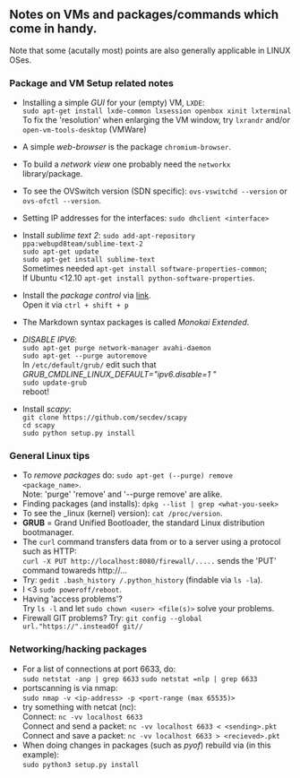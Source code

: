 ## Notes on VMs and packages/commands which come in handy.
Note that some (acutally most) points are also generally applicable in LINUX OSes.

### Package and VM Setup related notes
* Installing a simple _GUI_ for your (empty) VM, `LXDE`:  
  `sudo apt-get install lxde-common lxsession openbox xinit lxterminal`  
  To fix the 'resolution' when enlarging the VM window, try `lxrandr` and/or `open-vm-tools-desktop` (VMWare)
* A simple _web-browser_ is the package `chromium-browser`.
* To build a _network view_ one probably need the `networkx` library/package.
* To see the OVSwitch version (SDN specific): `ovs-vswitchd --version` or `ovs-ofctl --version`.

* Setting IP addresses for the interfaces: `sudo dhclient <interface>`

* Install _sublime text 2_:
  `sudo add-apt-repository ppa:webupd8team/sublime-text-2`  
  `sudo apt-get update`  
  `sudo apt-get install sublime-text`  
  Sometimes needed `apt-get install software-properties-common`;  
  If Ubuntu <12.10 `apt-get install python-software-properties`.
* Install the _package control_ via [link](https://packagecontrol.io/installation).  
  Open it via `ctrl + shift + p`
* The Markdown syntax packages is called _Monokai Extended_.

* _DISABLE IPV6_:  
  `sudo apt-get purge network-manager avahi-daemon`  
  `sudo apt-get --purge autoremove`  
  In `/etc/default/grub/` edit such that *GRUB_CMDLINE_LINUX_DEFAULT="ipv6.disable=1 <resttext>"*  
  `sudo update-grub`  
  reboot!

* Install _scapy_:  
  `git clone https://github.com/secdev/scapy`  
  `cd scapy`  
  `sudo python setup.py install`



### General Linux tips
* To _remove packages_ do: `sudo apt-get (--purge) remove <package_name>`.  
  Note: 'purge' 'remove' and '--purge remove' are alike.
* Finding packages (and installs): `dpkg --list | grep <what-you-seek>`
* To see the _linux (kernel) version): `cat /proc/version`.
* **GRUB** = Grand Unified Bootloader, the standard Linux distribution bootmanager.
* The `curl` command transfers data from or to a server using a protocol such as HTTP:   
  `curl -X PUT http://localhost:8080/firewall/.....` sends the 'PUT' command towareds http://...
* Try: `gedit .bash_history /.python_history` (findable via `ls -la`).
* I <3 `sudo poweroff/reboot`.
* Having 'access problems'?  
  Try `ls -l` and let `sudo chown <user> <file(s)>` solve your problems.
* Firewall GIT problems? Try: `git config --global url."https://".insteadOf git//`


### Networking/hacking packages
* For a list of connections at port 6633, do:  
  `sudo netstat -anp | grep 6633`
  `sudo netstat =nlp | grep 6633`
* portscanning is via nmap:  
  `sudo nmap -v <ip-address> -p <port-range (max 65535)>`
* try something with netcat (nc):  
  Connect: `nc -vv localhost 6633`  
  Connect and send a packet: `nc -vv localhost 6633 < <sending>.pkt`  
  Connect and save a packet: `nc -vv localhost 6633 > <recieved>.pkt`
* When doing changes in packages (such as _pyof_) rebuild via (in this example):  
  `sudo python3 setup.py install`
